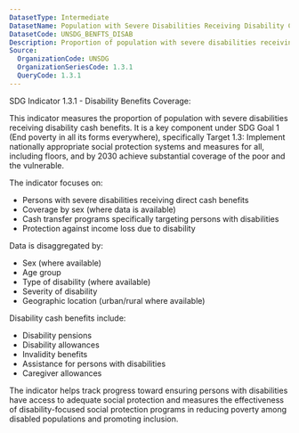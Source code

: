 ```yaml
---
DatasetType: Intermediate
DatasetName: Population with Severe Disabilities Receiving Disability Cash Benefit
DatasetCode: UNSDG_BENFTS_DISAB
Description: Proportion of population with severe disabilities receiving disability cash benefit, by sex (%)
Source:
  OrganizationCode: UNSDG
  OrganizationSeriesCode: 1.3.1
  QueryCode: 1.3.1
---
```


SDG Indicator 1.3.1 - Disability Benefits Coverage:

This indicator measures the proportion of population with severe disabilities receiving disability cash benefits. It is a key component under SDG Goal 1 (End poverty in all its forms everywhere), specifically Target 1.3: Implement nationally appropriate social protection systems and measures for all, including floors, and by 2030 achieve substantial coverage of the poor and the vulnerable.

The indicator focuses on:
- Persons with severe disabilities receiving direct cash benefits
- Coverage by sex (where data is available)
- Cash transfer programs specifically targeting persons with disabilities
- Protection against income loss due to disability

Data is disaggregated by:
- Sex (where available)
- Age group
- Type of disability (where available)
- Severity of disability
- Geographic location (urban/rural where available)

Disability cash benefits include:
- Disability pensions
- Disability allowances
- Invalidity benefits
- Assistance for persons with disabilities
- Caregiver allowances

The indicator helps track progress toward ensuring persons with disabilities have access to adequate social protection and measures the effectiveness of disability-focused social protection programs in reducing poverty among disabled populations and promoting inclusion.